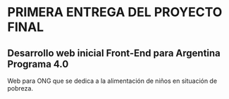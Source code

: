 # PRIMERA ENTREGA DEL PROYECTO FINAL

## Desarrollo web inicial Front-End para Argentina Programa 4.0

Web para ONG que se dedica a la alimentación de niños en situación de pobreza.



